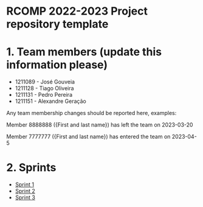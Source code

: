 RCOMP 2022-2023 Project repository template
===========================================
# 1. Team members (update this information please) #
  * 1211089 - José Gouveia
  * 1211128 - Tiago Oliveira 
  * 1211131 - Pedro Pereira
  * 1211151 - Alexandre Geração 

Any team membership changes should be reported here, examples:

Member 8888888 ({First and last name}) has left the team on 2023-03-20

Member 7777777 ({First and last name}) has entered the team on 2023-04-5
# 2. Sprints #
  * [Sprint 1](doc/sprint1/)
  * [Sprint 2](doc/sprint2/)
  * [Sprint 3](doc/sprint3/)


